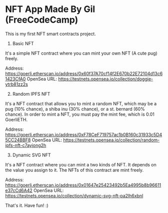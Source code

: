 # NFT App Made By Gil (FreeCodeCamp)

This is my first NFT smart contracts project.

1. Basic NFT

It's a simple NFT contract where you can mint your own NFT (A cute pug) freely.

Address: https://goerli.etherscan.io/address/0x60f37A70cf14f2E670b22E72104d13c61423CfA0
OpenSea URL: https://testnets.opensea.io/collection/doggie-ytrb81zz2s

2. Random IPFS NFT

It's a NFT contract that allows you to mint a random NFT, which may be a pug (10% chance), a shiba inu (30% chance), or a st. bernard (60% chance).
In order to mint a NFT, you must pay the mint fee, which is 0.01 GoerliETH.

Address: https://goerli.etherscan.io/address/0xF78CeF719757ac1b0B160c31933c5D45CC24BBF8
OpenSea URL: https://testnets.opensea.io/collection/random-ipfs-nft-c7ayiong2h

3. Dynamic SVG NFT

It's a NFT contract where you can mint a two kinds of NFT. It depends on the value you assign to it.
The NFTs of this contract are mint freely. 

Address: https://goerli.etherscan.io/address/0x01647e25423492b5Ea4995b8b96611e37cCd6A42
OpenSea URL: https://testnets.opensea.io/collection/dynamic-svg-nft-pa2lh6xbnl

That's it. Have fun! :)
